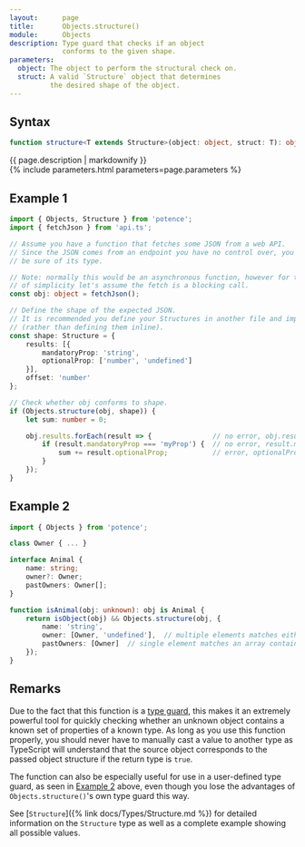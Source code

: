```yaml
---
layout:      page
title:       Objects.structure()
module:      Objects
description: Type guard that checks if an object
             conforms to the given shape.
parameters:
  object: The object to perform the structural check on.
  struct: A valid `Structure` object that determines
          the desired shape of the object.
---
```

## Syntax

```ts
function structure<T extends Structure>(object: object, struct: T): object is MappedStructure<T>
```

<div class="description">{{ page.description | markdownify }}</div>
{% include parameters.html parameters=page.parameters %}

## Example 1

```ts
import { Objects, Structure } from 'potence';
import { fetchJson } from 'api.ts';

// Assume you have a function that fetches some JSON from a web API.
// Since the JSON comes from an endpoint you have no control over, you can't
// be sure of its type.

// Note: normally this would be an asynchronous function, however for the sake
// of simplicity let's assume the fetch is a blocking call.
const obj: object = fetchJson();

// Define the shape of the expected JSON.
// It is recommended you define your Structures in another file and import them
// (rather than defining them inline).
const shape: Structure = {
    results: [{
        mandatoryProp: 'string',
        optionalProp: ['number', 'undefined']
    }],
    offset: 'number'
};

// Check whether obj conforms to shape.
if (Objects.structure(obj, shape)) {
    let sum: number = 0;

    obj.results.forEach(result => {               // no error, obj.results is of type array
        if (result.mandatoryProp === 'myProp') {  // no error, result.mandatoryProp is of type string
            sum += result.optionalProp;           // error, optionalProp may be undefined
        }
    });
}
```

## Example 2

```ts
import { Objects } from 'potence';

class Owner { ... }

interface Animal {
    name: string;
    owner?: Owner;
    pastOwners: Owner[];
}

function isAnimal(obj: unknown): obj is Animal {
    return isObject(obj) && Objects.structure(obj, {
        name: 'string',
        owner: [Owner, 'undefined'],  // multiple elements matches either an Owner or undefined
        pastOwners: [Owner]  // single element matches an array containing elements of type Owner
    });
}
```

## Remarks

Due to the fact that this function is a
[type guard](https://www.typescriptlang.org/docs/handbook/advanced-types.html#user-defined-type-guards),
this makes it an extremely powerful tool for quickly checking whether an unknown
object contains a known set of properties of a known type. As long as you use
this function properly, you should never have to manually cast a value to
another type as TypeScript will understand that the source object corresponds to
the passed object structure if the return type is `true`.

The function can also be especially useful for use in a user-defined type guard,
as seen in [Example 2](#example-2) above, even though you lose the advantages of
`Objects.structure()`'s own type guard this way.

See [`Structure`]({% link docs/Types/Structure.md %}) for detailed information
on the `Structure` type as well as a complete example showing all possible
values.
